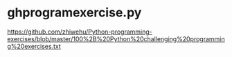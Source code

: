 # ghprogramexercise.py


https://github.com/zhiwehu/Python-programming-exercises/blob/master/100%2B%20Python%20challenging%20programming%20exercises.txt
